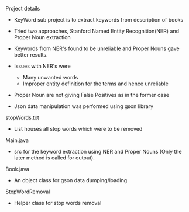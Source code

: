 Project details
- KeyWord sub project is to extract keywords from description of books
- Tried two approaches, Stanford Named Entity Recognition(NER) and Proper Noun extraction
- Keywords from NER's found to be unreliable and Proper Nouns gave better results.
- Issues with NER's were
    - Many unwanted words
    - Improper entity definition for the terms and hence unreliable
- Proper Noun are not giving False Positives as in the former case

- Json data manipulation was performed using gson library

stopWords.txt
- List houses all stop words which were to be removed

Main.java
- src for the keyword extraction using NER and Proper Nouns (Only the later method is called for output).


Book.java
- An object class for gson data dumping/loading

StopWordRemoval
- Helper class for stop words removal